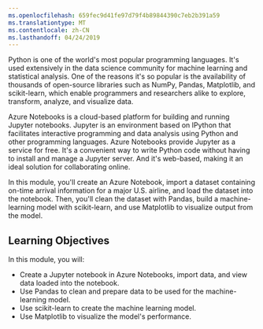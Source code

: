 ```yaml
---
ms.openlocfilehash: 659fec9d41fe97d79f4b89844390c7eb2b391a59
ms.translationtype: MT
ms.contentlocale: zh-CN
ms.lasthandoff: 04/24/2019
---
```

Python is one of the world's most popular programming languages. It's used extensively in the data science community for machine learning and statistical analysis. One of the reasons it's so popular is the availability of thousands of open-source libraries such as NumPy, Pandas, Matplotlib, and scikit-learn, which enable programmers and researchers alike to explore, transform, analyze, and visualize data.

Azure Notebooks is a cloud-based platform for building and running Jupyter notebooks. Jupyter is an environment based on IPython that facilitates interactive programming and data analysis using Python and other programming languages. Azure Notebooks provide Jupyter as a service for free. It's a convenient way to write Python code without having to install and manage a Jupyter server. And it's web-based, making it an ideal solution for collaborating online.

In this module, you'll create an Azure Notebook, import a dataset containing on-time arrival information for a major U.S. airline, and load the dataset into the notebook. Then, you'll clean the dataset with Pandas, build a machine-learning model with scikit-learn, and use Matplotlib to visualize output from the model.

## <a name="learning-objectives"></a>Learning Objectives

In this module, you will:

- Create a Jupyter notebook in Azure Notebooks, import data, and view data loaded into the notebook.
- Use Pandas to clean and prepare data to be used for the machine-learning model.
- Use scikit-learn to create the machine learning model.
- Use Matplotlib to visualize the model's performance.